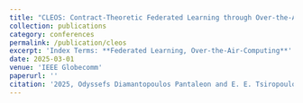 ```yaml
---
title: "CLEOS: Contract-Theoretic Federated Learning through Over-the-Air-Computation"
collection: publications
category: conferences
permalink: /publication/cleos
excerpt: 'Index Terms: **Federated Learning, Over-the-Air-Computing**'
date: 2025-03-01
venue: 'IEEE Globecomm'
paperurl: ''
citation: '2025, Odyssefs Diamantopoulos Pantaleon and E. E. Tsiropoulou, "CLEOS: Contract-Theoretic Federated Learning through Over-the-Air-Computation", IEEE Globecomm 2025, Awaiting Review'
---
```

